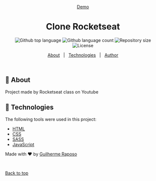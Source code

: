 <div align="center" id="top">

&#xa0;

<a href="https://gui1703.github.io/Project-SASS/">Demo</a>

</div>

<h1 align="center">Clone Rocketseat</h1>

<p align="center">
  <img alt="Github top language" src="https://img.shields.io/github/languages/top/Gui1703/Project-SASS?color=56BEB8">

  <img alt="Github language count" src="https://img.shields.io/github/languages/count/Gui1703/Project-SASS?color=56BEB8">

  <img alt="Repository size" src="https://img.shields.io/github/repo-size/Gui1703/Project-SASS?color=56BEB8">

  <img alt="License" src="https://img.shields.io/github/license/Gui1703/Project-SASS?color=56BEB8">
</p>

<p align="center">
  <a href="#dart-about">About</a> &#xa0; | &#xa0; 
  <a href="#rocket-technologies">Technologies</a> &#xa0; | &#xa0;
  <a href="https://github.com/Gui1703" target="_blank">Author</a>
</p>

<br>

## :dart: About

Project made by Rocketseat class on Youtube

## :rocket: Technologies

The following tools were used in this project:

- [HTML](https://developer.mozilla.org/pt-BR/docs/Web/HTML)
- [CSS](https://developer.mozilla.org/pt-BR/docs/Web/CSS)
- [SASS](https://sass-lang.com)
- [JavaScript](https://www.javascript.com)

Made with :heart: by <a href="https://github.com/Gui1703" target="_blank">Guilherme Raposo</a>

&#xa0;

<a href="#top">Back to top</a>
